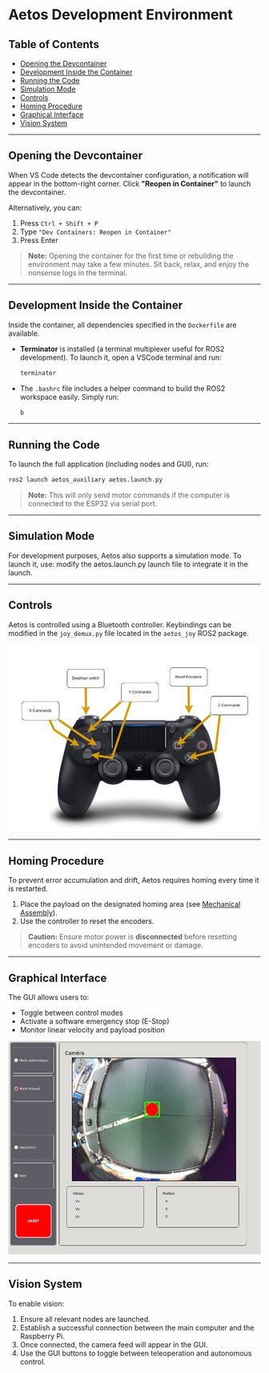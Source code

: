 # Aetos Development Environment

## Table of Contents

- [Opening the Devcontainer](#opening-the-devcontainer)  
- [Development Inside the Container](#development-inside-the-container)  
- [Running the Code](#running-the-code)  
- [Simulation Mode](#simulation-mode)  
- [Controls](#controls)  
- [Homing Procedure](#homing-procedure)  
- [Graphical Interface](#graphical-interface)  
- [Vision System](#vision-system)  

---

## Opening the Devcontainer

When VS Code detects the devcontainer configuration, a notification will appear in the bottom-right corner. Click **"Reopen in Container"** to launch the devcontainer.

Alternatively, you can:

1. Press `Ctrl + Shift + P`  
2. Type `"Dev Containers: Reopen in Container"`  
3. Press Enter  

> **Note:** Opening the container for the first time or rebuilding the environment may take a few minutes. Sit back, relax, and enjoy the nonsense logs in the terminal.

---

## Development Inside the Container

Inside the container, all dependencies specified in the `Dockerfile` are available.

- **Terminator** is installed (a terminal multiplexer useful for ROS2 development). To launch it, open a VSCode terminal and run:
  
  ```bash
  terminator
  ```

- The `.bashrc` file includes a helper command to build the ROS2 workspace easily. Simply run:
  
  ```bash
  b
  ```

---

## Running the Code

To launch the full application (including nodes and GUI), run:

```bash
ros2 launch aetos_auxiliary aetos.launch.py
```

> **Note:** This will only send motor commands if the computer is connected to the ESP32 via serial port.

---

## Simulation Mode

For development purposes, Aetos also supports a simulation mode. To launch it, use: modify the aetos.launch.py launch file to integrate it in the launch.

---

## Controls

Aetos is controlled using a Bluetooth controller. Keybindings can be modified in the `joy_demux.py` file located in the `aetos_joy` ROS2 package.

![Controller](../images/controls.png)

---

## Homing Procedure

To prevent error accumulation and drift, Aetos requires homing every time it is restarted.

1. Place the payload on the designated homing area (see [Mechanical Assembly](../Mechanical/mecanical_assembly.md)).
2. Use the controller to reset the encoders.

> **Caution:** Ensure motor power is **disconnected** before resetting encoders to avoid unintended movement or damage.

---

## Graphical Interface

The GUI allows users to:

- Toggle between control modes
- Activate a software emergency stop (E-Stop)
- Monitor linear velocity and payload position

![GUI](../images/gui.png)

---

## Vision System

To enable vision:

1. Ensure all relevant nodes are launched.
2. Establish a successful connection between the main computer and the Raspberry Pi.
3. Once connected, the camera feed will appear in the GUI.
4. Use the GUI buttons to toggle between teleoperation and autonomous control.
